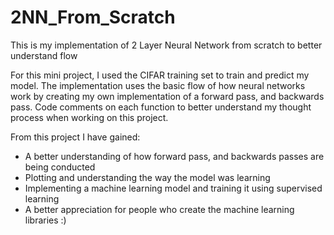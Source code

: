# 2NN_From_Scratch
This is my implementation of 2 Layer Neural Network from scratch to better understand flow

For this mini project, I used the CIFAR training set to train and predict my model. 
The implementation uses the basic flow of how neural networks work by creating my own implementation of 
a forward pass, and backwards pass. Code comments on each function to better understand my thought process 
when working on this project. 

From this project I have gained:
- A better understanding of how forward pass, and backwards passes are being conducted
- Plotting and understanding the way the model was learning
- Implementing a machine learning model and training it using supervised learning
- A better appreciation for people who create the machine learning libraries :)

